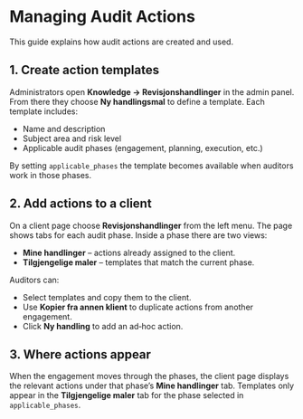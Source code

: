 # Managing Audit Actions

This guide explains how audit actions are created and used.

## 1. Create action templates

Administrators open **Knowledge → Revisjonshandlinger** in the admin panel. From there they choose **Ny handlingsmal** to define a template. Each template includes:

- Name and description
- Subject area and risk level
- Applicable audit phases (engagement, planning, execution, etc.)

By setting `applicable_phases` the template becomes available when auditors work in those phases.

## 2. Add actions to a client

On a client page choose **Revisjonshandlinger** from the left menu. The page shows tabs for each audit phase. Inside a phase there are two views:

- **Mine handlinger** – actions already assigned to the client.
- **Tilgjengelige maler** – templates that match the current phase.

Auditors can:

- Select templates and copy them to the client.
- Use **Kopier fra annen klient** to duplicate actions from another engagement.
- Click **Ny handling** to add an ad‑hoc action.

## 3. Where actions appear

When the engagement moves through the phases, the client page displays the relevant actions under that phase’s **Mine handlinger** tab. Templates only appear in the **Tilgjengelige maler** tab for the phase selected in `applicable_phases`.
